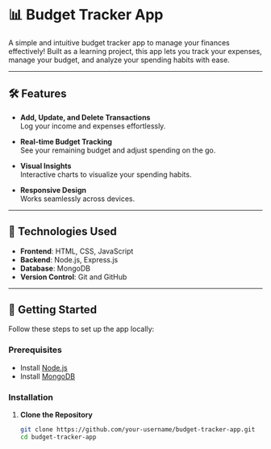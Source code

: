 # 📊 Budget Tracker App

A simple and intuitive budget tracker app to manage your finances effectively! Built as a learning project, this app lets you track your expenses, manage your budget, and analyze your spending habits with ease.

---

## 🛠️ Features

- **Add, Update, and Delete Transactions**  
  Log your income and expenses effortlessly.

- **Real-time Budget Tracking**  
  See your remaining budget and adjust spending on the go.

- **Visual Insights**  
  Interactive charts to visualize your spending habits.

- **Responsive Design**  
  Works seamlessly across devices.

---

## 🔧 Technologies Used

- **Frontend**: HTML, CSS, JavaScript  
- **Backend**: Node.js, Express.js  
- **Database**: MongoDB  
- **Version Control**: Git and GitHub  

---

## 🚀 Getting Started

Follow these steps to set up the app locally:

### Prerequisites
- Install [Node.js](https://nodejs.org/)  
- Install [MongoDB](https://www.mongodb.com/)

### Installation
1. **Clone the Repository**  
   ```bash
   git clone https://github.com/your-username/budget-tracker-app.git
   cd budget-tracker-app
